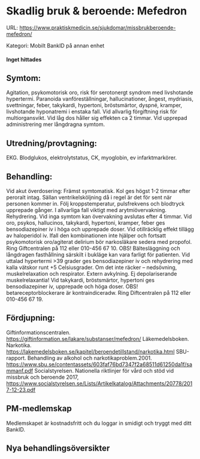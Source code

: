# Skadlig bruk & beroende: Mefedron

URL: https://www.praktiskmedicin.se/sjukdomar/missbrukberoende-mefedron/



Kategori: Mobilt BankID på annan enhet

#### Inget hittades

## Symtom:

Agitation, psykomotorisk oro, risk för serotonergt syndrom med livshotande hypertermi. Paranoida vanföreställningar, hallucinationer, ångest, mydriasis, svettningar, feber, takykardi, hypertoni, bröstsmärtor, dyspné, kramper, livshotande hyponatremi i enstaka fall.
Vid allvarlig förgiftning risk för multiorgansvikt.
Vid låg dos håller sig effekten ca 2 timmar.
Vid upprepad administrering mer långdragna symtom.

## Utredning/provtagning:

EKG.
Blodglukos, elektrolytstatus, CK, myoglobin, ev infarktmarkörer.

## Behandling:

Vid akut överdosering: Främst symtomatisk.
Kol ges högst 1-2 timmar efter peroralt intag. Sällan ventrikelsköljning då i regel är det för sent när personen kommer in. Följ kroppstemperatur, pulsfrekvens och blodtryck upprepade gånger. I allvarliga fall viktigt med arytmiövervakning. Rehydrering.
Vid inga symtom kan övervakning avslutas efter 4 timmar.
Vid oro, psykos, hallucinos, takykardi, hypertoni, kramper, feber ges bensodiazepiner iv i höga och upprepade doser. Vid otillräcklig effekt tillägg av haloperidol iv. Ifall den kombinationen inte hjälper och fortsatt psykomotorisk oro/agiterat delirium bör narkosläkare sedera med propofol. Ring Giftcentralen på 112 eller 010-456 67 10. OBS! Bältesläggning och långdragen fasthållning särskilt i bukläge kan vara farligt för patienten.
Vid uttalad hypertermi >39 grader ges bensodiazepiner iv och rehydrering med kalla vätskor runt +5 Celsiusgrader. Om det inte räcker – nedsövning, muskelrelaxation och respirator. Extern avkylning. Ej depolariserande muskelrelaxantia!
Vid takykardi, bröstsmärtor, hypertoni ges bensodiazepiner iv, upprepade och höga doser. OBS! betareceptorblockerare är kontraindiceradw. Ring Diftcentralen på 112 eller 010-456 67 19.

## Fördjupning:

Giftinformationscentralen. https://giftinformation.se/lakare/substanser/mefedron/
Läkemedelsboken. Narkotika. https://lakemedelsboken.se/kapitel/beroendetillstand/narkotika.html
SBU-rapport. Behandling av alkohol och narkotikaproblem.2001. https://www.sbu.se/contentassets/603faf76bd7347f2a68511d61250da1f/sammanf.pdf
Socialstyrelsen. Nationella riktlinjer för vård och stöd vid missbruk och beroende 2017, https://www.socialstyrelsen.se/Lists/Artikelkatalog/Attachments/20778/2017-12-23.pdf

## PM-medlemskap

Medlemskapet är kostnadsfritt och du loggar in smidigt och tryggt med ditt BankID.

## Nya behandlingsöversikter

